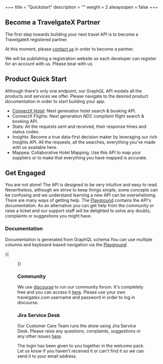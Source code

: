 +++
title = "Quickstart"
description = ""
weight = 2
alwaysopen = false
+++

## Become a TravelgateX Partner

The first step towards building your next travel API is to become a TravelgateX registered partner. 

At this moment, please [contact us](mailto:sales@travelgatex.com) in order to become a partner.

We will be publishing a registration website so each developer can register for an account with us. Please bear with us.

## Product Quick Start

Although there's only one endpoint, our GraphQL API models all the products and services we offer. Please navigate to the desired product documentation in order to start building your app.

- [ConnectX Hotel](/products/connectx/hotel/quickstart/): Next generation hotel search & booking API.
- ConnectX Flights: Next generation _NDC compliant_ flight search & booking API.
- Stats: All the requests sent and received, their response times and status codes.
- Insights: Become a true data-first decision maker by leveraging our rich Insights API. All the requests, all the searches, everything you've made with us available here.
- Mappea: Collaborative Hotel Mapping. Use this API to map your suppliers or to make that everything you have mapped is accurate.

## Get Engaged

You are not alone! The API is designed to be very intuitive and easy to read. Nevertheless, although we strive to keep things simple, some concepts can be confusing and we understand learning a new API can be overwhelming. There are many ways of getting help. The [Playground](https://api.travelgatex.com) contains the API's documentation. As an alternative you can get help from the community or raise a ticket and our support staff will be delighted to solve any doubts, complaints or suggestions you might have.

### Documentation
Documentation is generated from GraphQL schema.You can use multiple columns and keyboard-based navigation via the [Playground](https://api.travelgatex.com)

{{<figure src="/images/graphql_playground.gif" link="https://api.travelgatex.com"  alt="travelgateX Schema Documenation">}}

### Community

We use [discourse](www.discourse.org) to run our community forum. It's completely free and you can access it [here](discourse.travelgatex.com). Please use your own travelgatex.com username and password in order to log in discourse.

### Jira Service Desk

Our Customer Care Team runs the show using Jira Service Desk. Please raise any questions, complaints, suggestions or any other issues [here](https://xmltravelgate.atlassian.net/servicedesk/customer/portal/7).

The login has been given to you together in the welcome pack. Let us know if you haven't received it or can't find it so we can send it to your email address.

